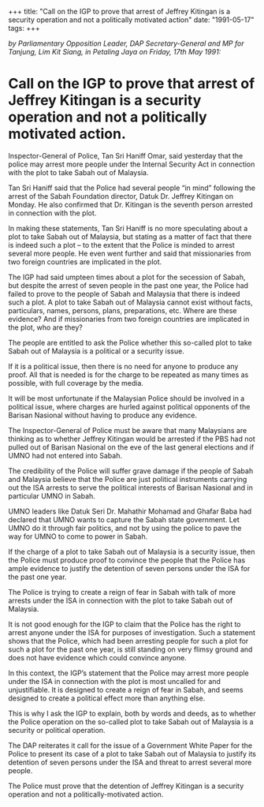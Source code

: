 +++ 
title: "Call on the IGP to prove that arrest of Jeffrey Kitingan is a security operation and not a politically motivated action"
date: "1991-05-17"
tags:
+++

_by Parliamentary Opposition Leader, DAP Secretary-General and MP for Tanjung, Lim Kit Siang, in Petaling Jaya on Friday, 17th May 1991:_

# Call on the IGP to prove that arrest of Jeffrey Kitingan is a security operation and not a politically motivated action.

Inspector-General of Police, Tan Sri Haniff Omar, said yesterday that the police may arrest more people under the Internal Security Act in connection with the plot to take Sabah out of Malaysia.</u>

Tan Sri Haniff said that the Police had several people “in mind” following the arrest of the Sabah Foundation director, Datuk Dr. Jeffrey Kitingan on Monday. He also confirmed that Dr. Kitingan is the seventh person arrested in connection with the plot.

In making these statements, Tan Sri Haniff is no more speculating about a plot to take Sabah out of Malaysia, but stating as a matter of fact that there is indeed such a plot – to the extent that the Police is minded to arrest several more people. He even went further and said that missionaries from two foreign countries are implicated in the plot.

The IGP had said umpteen times about a plot for the secession of Sabah, but despite the arrest of seven people in the past one year, the Police had failed to prove to the people of Sabah and Malaysia that there is indeed such a plot. A plot to take Sabah out of Malaysia cannot exist without facts, particulars, names, persons, plans, preparations, etc. Where are these evidence? And if missionaries from two foreign countries are implicated in the plot, who are they?

The people are entitled to ask the Police whether this so-called plot to take Sabah out of Malaysia is a political or a security issue.

If it is a political issue, then there is no need for anyone to produce any proof. All that is needed is for the charge to be repeated as many times as possible, with full coverage by the media.

It will be most unfortunate if the Malaysian Police should be involved in a political issue, where charges are hurled against political opponents of the Barisan Nasional without having to produce any evidence.

The Inspector-General of Police must be aware that many Malaysians are thinking as to whether Jeffrey Kitingan would be arrested if the PBS had not pulled out of Barisan Nasional on the eve of the last general elections and if UMNO had not entered into Sabah.

The credibility of the Police will suffer grave damage if the people of Sabah and Malaysia believe that the Police are just political instruments carrying out the ISA arrests to serve the political interests of Barisan Nasional and in particular UMNO in Sabah.

UMNO leaders like Datuk Seri Dr. Mahathir Mohamad and Ghafar Baba had declared that UMNO wants to capture the Sabah state government. Let UMNO do it through fair politics, and not by using the police to pave the way for UMNO to come to power in Sabah.

If the charge of a plot to take Sabah out of Malaysia is a security issue, then the Police must produce proof to convince the people that the Police has ample evidence to justify the detention of seven persons under the ISA for the past one year.

The Police is trying to create a reign of fear in Sabah with talk of more arrests under the ISA in connection with the plot to take Sabah out of Malaysia.

It is not good enough for the IGP to claim that the Police has the right to arrest anyone under the ISA for purposes of investigation. Such a statement shows that the Police, which had been arresting people for such a plot for such a plot for the past one year, is still standing on very flimsy ground and does not have evidence which could convince anyone.

In this context, the IGP’s statement that the Police may arrest more people under the ISA in connection with the plot is most uncalled for and unjustifiable. It is designed to create a reign of fear in Sabah, and seems designed to create a political effect more than anything else.

This is why I ask the IGP to explain, both by words and deeds, as to whether the Police operation on the so-called plot to take Sabah out of Malaysia is a security or political operation.

The DAP reiterates it call for the issue of a Government White Paper for the Police to present its case of a plot to take Sabah out of Malaysia to justify its detention of seven persons under the ISA and threat to arrest several more people.

The Police must prove that the detention of Jeffrey Kitingan is a security operation and not a politically-motivated action.
 
